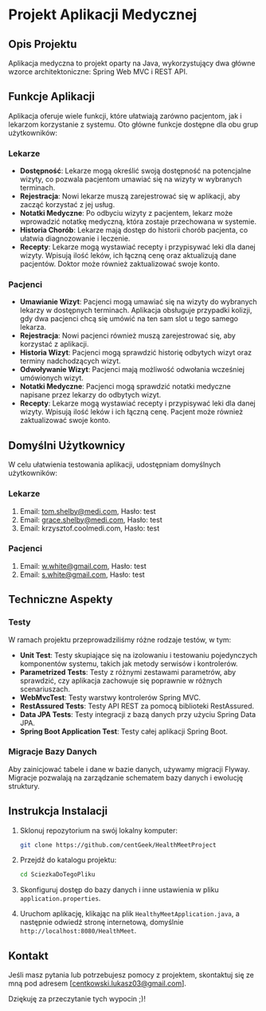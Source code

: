 # Projekt Aplikacji Medycznej


## Opis Projektu

Aplikacja medyczna to projekt oparty na Java, wykorzystujący dwa główne wzorce architektoniczne: Spring Web MVC i REST API. 

## Funkcje Aplikacji

Aplikacja oferuje wiele funkcji, które ułatwiają zarówno pacjentom, jak i lekarzom korzystanie z systemu. Oto główne funkcje dostępne dla obu grup użytkowników:

### Lekarze

- **Dostępność**: Lekarze mogą określić swoją dostępność na potencjalne wizyty, co pozwala pacjentom umawiać się na wizyty w wybranych terminach.
- **Rejestracja**: Nowi lekarze muszą zarejestrować się w aplikacji, aby zacząć korzystać z jej usług.
- **Notatki Medyczne**: Po odbyciu wizyty z pacjentem, lekarz może wprowadzić notatkę medyczną, która zostaje przechowana w systemie.
- **Historia Chorób**: Lekarze mają dostęp do historii chorób pacjenta, co ułatwia diagnozowanie i leczenie. 
- **Recepty**: Lekarze mogą wystawiać recepty i przypisywać leki dla danej wizyty. Wpisują ilość leków, ich łączną cenę oraz aktualizują dane pacjentów. Doktor może również zaktualizować swoje konto.

### Pacjenci

- **Umawianie Wizyt**: Pacjenci mogą umawiać się na wizyty do wybranych lekarzy w dostępnych terminach. Aplikacja obsługuje przypadki kolizji, gdy dwa pacjenci chcą się umówić na ten sam slot u tego samego lekarza.
- **Rejestracja**: Nowi pacjenci również muszą zarejestrować się, aby korzystać z aplikacji.
- **Historia Wizyt**: Pacjenci mogą sprawdzić historię odbytych wizyt oraz terminy nadchodzących wizyt.
- **Odwoływanie Wizyt**: Pacjenci mają możliwość odwołania wcześniej umówionych wizyt.
- **Notatki Medyczne**: Pacjenci mogą sprawdzić notatki medyczne napisane przez lekarzy do odbytych wizyt.
- **Recepty**: Lekarze mogą wystawiać recepty i przypisywać leki dla danej wizyty. Wpisują ilość leków i ich łączną cenę. Pacjent może również zaktualizować swoje konto.
## Domyślni Użytkownicy

W celu ułatwienia testowania aplikacji, udostępniam domyślnych użytkowników:

### Lekarze

1. Email: tom.shelby@medi.com, Hasło: test
2. Email: grace.shelby@medi.com, Hasło: test
3. Email: krzysztof.coolmedi.com, Hasło: test

### Pacjenci

1. Email: w.white@gmail.com, Hasło: test
2. Email: s.white@gmail.com, Hasło: test

## Techniczne Aspekty

### Testy

W ramach projektu przeprowadziliśmy różne rodzaje testów, w tym:

- **Unit Test**: Testy skupiające się na izolowaniu i testowaniu pojedynczych komponentów systemu, takich jak metody serwisów i kontrolerów.
- **Parametrized Tests**: Testy z różnymi zestawami parametrów, aby sprawdzić, czy aplikacja zachowuje się poprawnie w różnych scenariuszach.
- **WebMvcTest**: Testy warstwy kontrolerów Spring MVC.
- **RestAssured Tests**: Testy API REST za pomocą biblioteki RestAssured.
- **Data JPA Tests**: Testy integracji z bazą danych przy użyciu Spring Data JPA.
- **Spring Boot Application Test**: Testy całej aplikacji Spring Boot.

### Migracje Bazy Danych

Aby zainicjować tabele i dane w bazie danych, używamy migracji Flyway. Migracje pozwalają na zarządzanie schematem bazy danych i ewolucję struktury.

## Instrukcja Instalacji

1. Sklonuj repozytorium na swój lokalny komputer:

   ```bash
   git clone https://github.com/centGeek/HealthMeetProject
   ```

2. Przejdź do katalogu projektu:

   ```bash
   cd SciezkaDoTegoPliku
   ```

3. Skonfiguruj dostęp do bazy danych i inne ustawienia w pliku `application.properties`.


4. Uruchom aplikację, klikając na plik `HealthyMeetApplication.java`, a następnie odwiedź stronę internetową, domyślnie `http://localhost:8080/HealthMeet`.

## Kontakt

Jeśli masz pytania lub potrzebujesz pomocy z projektem, skontaktuj się ze mną pod adresem [centkowski.lukasz03@gmail.com].

Dziękuję za przeczytanie tych wypocin ;)!


